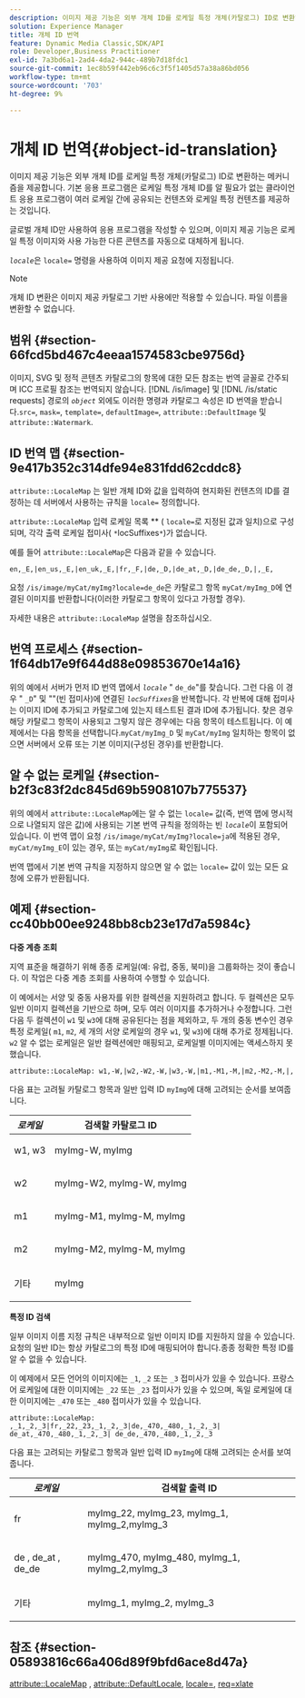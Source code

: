 ```yaml
---
description: 이미지 제공 기능은 외부 개체 ID를 로케일 특정 개체(카탈로그) ID로 변환하는 메커니즘을 제공합니다. 기본 응용 프로그램은 로케일 특정 개체 ID를 알 필요가 없는 클라이언트 응용 프로그램이 여러 로케일 간에 공유되는 컨텐츠와 로케일 특정 컨텐츠를 제공하는 것입니다.
solution: Experience Manager
title: 개체 ID 번역
feature: Dynamic Media Classic,SDK/API
role: Developer,Business Practitioner
exl-id: 7a3bd6a1-2ad4-4da2-944c-489b7d18fdc1
source-git-commit: 1ec8b59f442eb96c6c3f5f1405d57a38a86bd056
workflow-type: tm+mt
source-wordcount: '703'
ht-degree: 9%

---
```


# 개체 ID 번역{#object-id-translation}

이미지 제공 기능은 외부 개체 ID를 로케일 특정 개체(카탈로그) ID로 변환하는 메커니즘을 제공합니다. 기본 응용 프로그램은 로케일 특정 개체 ID를 알 필요가 없는 클라이언트 응용 프로그램이 여러 로케일 간에 공유되는 컨텐츠와 로케일 특정 컨텐츠를 제공하는 것입니다.

글로벌 개체 ID만 사용하여 응용 프로그램을 작성할 수 있으며, 이미지 제공 기능은 로케일 특정 이미지와 사용 가능한 다른 콘텐츠를 자동으로 대체하게 됩니다.

*`locale`*&#x200B;은 `locale=` 명령을 사용하여 이미지 제공 요청에 지정됩니다.

>[!NOTE]
>
>개체 ID 변환은 이미지 제공 카탈로그 기반 사용에만 적용할 수 있습니다. 파일 이름을 변환할 수 없습니다.

## 범위 {#section-66fcd5bd467c4eeaa1574583cbe9756d}

이미지, SVG 및 정적 콘텐츠 카탈로그의 항목에 대한 모든 참조는 번역 글꼴로 간주되며 ICC 프로필 참조는 번역되지 않습니다. [!DNL /is/image] 및 [!DNL /is/static requests] 경로의 *`object`* 외에도 이러한 명령과 카탈로그 속성은 ID 번역을 받습니다.`src=`, `mask=`, `template=`, `defaultImage=`, `attribute::DefaultImage` 및 `attribute::Watermark`.

## ID 번역 맵 {#section-9e417b352c314dfe94e831fdd62cddc8}

`attribute::LocaleMap` 는 일반 개체 ID와 값을 입력하여 현지화된 컨텐츠의 ID를 결정하는 데 서버에서 사용하는 규칙을  `locale=` 정의합니다.

`attribute::LocaleMap` 입력 로케일 목록 ** ( `locale=`로 지정된 값과 일치)으로 구성되며, 각각 출력 로케일 접미사(  `*`locSuffixes`*`)가 없습니다.

예를 들어 `attribute::LocaleMap`은 다음과 같을 수 있습니다.

`en,_E,|en_us,_E,|en_uk,_E,|fr,_F,|de,_D,|de_at,_D,|de_de,_D,|,_E,`

요청 `/is/image/myCat/myImg?locale=de_de`은 카탈로그 항목 `myCat/myImg_D`에 연결된 이미지를 반환합니다(이러한 카탈로그 항목이 있다고 가정할 경우).

자세한 내용은 `attribute::LocaleMap` 설명을 참조하십시오.

## 번역 프로세스 {#section-1f64db17e9f644d88e09853670e14a16}

위의 예에서 서버가 먼저 ID 번역 맵에서 *`locale`* &quot; `de_de`&quot;를 찾습니다. 그런 다음 이 경우 &quot; `_D`&quot; 및 &quot;&quot;(빈 접미사)에 연결된 *`locSuffixes`*&#x200B;을 반복합니다. 각 반복에 대해 접미사는 이미지 ID에 추가되고 카탈로그에 있는지 테스트된 결과 ID에 추가됩니다. 찾은 경우 해당 카탈로그 항목이 사용되고 그렇지 않은 경우에는 다음 항목이 테스트됩니다. 이 예제에서는 다음 항목을 선택합니다.`myCat/myImg_D` 및 `myCat/myImg` 일치하는 항목이 없으면 서버에서 오류 또는 기본 이미지(구성된 경우)를 반환합니다.

## 알 수 없는 로케일 {#section-b2f3c83f2dc845d69b5908107b775537}

위의 예에서 `attribute::LocaleMap`에는 알 수 없는 `locale=` 값(즉, 번역 맵에 명시적으로 나열되지 않은 값)에 사용되는 기본 번역 규칙을 정의하는 빈 *`locale`*&#x200B;이 포함되어 있습니다. 이 번역 맵이 요청 `/is/image/myCat/myImg?locale=ja`에 적용된 경우, `myCat/myImg_E`이 있는 경우, 또는 `myCat/myImg`로 확인됩니다.

번역 맵에서 기본 번역 규칙을 지정하지 않으면 알 수 없는 `locale=` 값이 있는 모든 요청에 오류가 반환됩니다.

## 예제 {#section-cc40bb00ee9248bb8cb23e17d7a5984c}

**다중 계층 조회**

지역 표준을 해결하기 위해 종종 로케일(예: 유럽, 중동, 북미)을 그룹화하는 것이 좋습니다. 이 작업은 다중 계층 조회를 사용하여 수행할 수 있습니다.

이 예에서는 서양 및 중동 사용자를 위한 컬렉션을 지원하려고 합니다. 두 컬렉션은 모두 일반 이미지 컬렉션을 기반으로 하며, 모두 여러 이미지를 추가하거나 수정합니다. 그런 다음 두 컬렉션이 `w1` 및 `w3`에 대해 공유된다는 점을 제외하고, 두 개의 중동 변수인 경우 특정 로케일( `m1`, `m2`, 세 개의 서양 로케일의 경우 `w1`, 및 `w3`)에 대해 추가로 정제됩니다. `w2` 알 수 없는 로케일은 일반 컬렉션에만 매핑되고, 로케일별 이미지에는 액세스하지 못했습니다.

`attribute::LocaleMap: w1,-W,|w2,-W2,-W,|w3,-W,|m1,-M1,-M,|m2,-M2,-M,|,`

다음 표는 고려될 카탈로그 항목과 일반 입력 ID `myImg`에 대해 고려되는 순서를 보여줍니다.

<table id="table_97EB13E3DB9B48D3A4184D5ECC8E9F86"> 
 <thead> 
  <tr> 
   <th class="entry"> <b> <i>로케일</i> </b> </th> 
   <th class="entry"> <b>검색할 카탈로그 ID</b> </th> 
  </tr> 
 </thead>
 <tbody> 
  <tr> 
   <td> <p> <span class="codeph"> w1, w3 </span> </p> </td> 
   <td> <p> <span class="codeph"> myImg-W, myImg </span> </p> </td> 
  </tr> 
  <tr> 
   <td> <p> <span class="codeph"> w2 </span> </p> </td> 
   <td> <p> <span class="codeph"> myImg-W2, myImg-W, myImg </span> </p> </td> 
  </tr> 
  <tr> 
   <td> <p> <span class="codeph"> m1 </span> </p> </td> 
   <td> <p> <span class="codeph"> myImg-M1, myImg-M, myImg </span> </p> </td> 
  </tr> 
  <tr> 
   <td> <p> <span class="codeph"> m2 </span> </p> </td> 
   <td> <p> <span class="codeph"> myImg-M2, myImg-M, myImg </span> </p> </td> 
  </tr> 
  <tr> 
   <td> <p>기타 </p> </td> 
   <td> <p> <span class="codeph"> myImg  </span> </p> </td> 
  </tr> 
 </tbody> 
</table>

**특정 ID 검색**

일부 이미지 이름 지정 규칙은 내부적으로 일반 이미지 ID를 지원하지 않을 수 있습니다. 요청의 일반 ID는 항상 카탈로그의 특정 ID에 매핑되어야 합니다.종종 정확한 특정 ID를 알 수 없을 수 있습니다.

이 예제에서 모든 언어의 이미지에는 `_1`, `_2` 또는 `_3` 접미사가 있을 수 있습니다. 프랑스어 로케일에 대한 이미지에는 `_22` 또는 `_23` 접미사가 있을 수 있으며, 독일 로케일에 대한 이미지에는 `_470` 또는 `_480` 접미사가 있을 수 있습니다.

`attribute::LocaleMap: ,_1,_2,_3|fr,_22,_23,_1,_2,_3|de,_470,_480,_1,_2,_3| de_at,_470,_480,_1,_2,_3| de_de,_470,_480,_1,_2,_3`

다음 표는 고려되는 카탈로그 항목과 일반 입력 ID `myImg`에 대해 고려되는 순서를 보여줍니다.

<table id="table_A7EE4AA0F1C24284B83CC4B40622D24F"> 
 <thead> 
  <tr> 
   <th class="entry"> <b> <i>로케일</i> </b> </th> 
   <th class="entry"> <b>검색할 출력 ID</b> </th> 
  </tr> 
 </thead>
 <tbody> 
  <tr> 
   <td> <p> <span class="codeph"> fr </span> </p> </td> 
   <td> <p> <span class="codeph"> myImg_22, myImg_23, myImg_1, myImg_2,myImg_3 </span> </p> </td> 
  </tr> 
  <tr> 
   <td> <p> <span class="codeph"> de  </span>,  <span class="codeph"> de_at  </span>,  <span class="codeph"> de_de  </span> </p> </td> 
   <td> <p> <span class="codeph"> myImg_470, myImg_480, myImg_1, myImg_2,myImg_3 </span> </p> </td> 
  </tr> 
  <tr> 
   <td> <p>기타 </p> </td> 
   <td> <p> <span class="codeph"> myImg_1, myImg_2, myImg_3 </span> </p> </td> 
  </tr> 
 </tbody> 
</table>

## 참조 {#section-05893816c66a406d89f9bfd6ace8d47a}

[attribute::LocaleMap](../../../../../is-api/image-catalog/image-serving-api-ref/c-image-catalog-reference/c-attributes-reference/r-localemap.md#reference-49bbf598f8ea47c3a563755cef306318) ,  [attribute::DefaultLocale](../../../../../is-api/image-catalog/image-serving-api-ref/c-image-catalog-reference/c-attributes-reference/r-defaultlocale.md#reference-69462ad9923f464f80c2c012342a6b6b),  [locale=](../../../../../is-api/http-ref/image-serving-api-ref/c-http-protocol-reference/c-command-reference/r-locale.md#reference-8a846b2fbc004a12821b956ed3b25cfb),  [req=xlate](../../../../../is-api/http-ref/image-serving-api-ref/c-http-protocol-reference/c-command-reference/r-req/r-req.md#reference-907cdb4a97034db7ad94695f25552e76)
